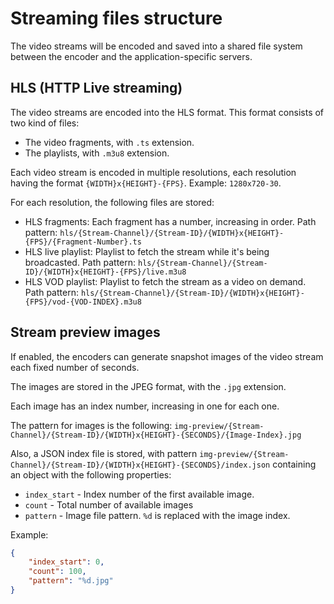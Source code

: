 # Streaming files structure

The video streams will be encoded and saved into a shared file system between the encoder and the application-specific servers.

## HLS (HTTP Live streaming)

The video streams are encoded into the HLS format. This format consists of two kind of files:

 - The video fragments, with `.ts` extension.
 - The playlists, with `.m3u8` extension.

Each video stream is encoded in multiple resolutions, each resolution having the format `{WIDTH}x{HEIGHT}-{FPS}`. Example: `1280x720-30`.

For each resolution, the following files are stored:

 - HLS fragments: Each fragment has a number, increasing in order. Path pattern: `hls/{Stream-Channel}/{Stream-ID}/{WIDTH}x{HEIGHT}-{FPS}/{Fragment-Number}.ts`
 - HLS live playlist: Playlist to fetch the stream while it's being broadcasted. Path pattern: `hls/{Stream-Channel}/{Stream-ID}/{WIDTH}x{HEIGHT}-{FPS}/live.m3u8`
 - HLS VOD playlist: Playlist to fetch the stream as a video on demand. Path pattern: `hls/{Stream-Channel}/{Stream-ID}/{WIDTH}x{HEIGHT}-{FPS}/vod-{VOD-INDEX}.m3u8`

## Stream preview images

If enabled, the encoders can generate snapshot images of the video stream each fixed number of seconds.

The images are stored in the JPEG format, with the `.jpg` extension.

Each image has an index number, increasing in one for each one.

The pattern for images is the following: `img-preview/{Stream-Channel}/{Stream-ID}/{WIDTH}x{HEIGHT}-{SECONDS}/{Image-Index}.jpg`

Also, a JSON index file is stored, with pattern `img-preview/{Stream-Channel}/{Stream-ID}/{WIDTH}x{HEIGHT}-{SECONDS}/index.json` containing an object with the following properties:

 - `index_start` - Index number of the first available image.
 - `count` - Total number of available images
 - `pattern` - Image file pattern. `%d` is replaced with the image index.

Example:

```json
{
    "index_start": 0,
    "count": 100,
    "pattern": "%d.jpg"
}
```
